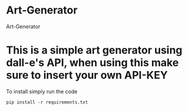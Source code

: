 # Art-Generator
Art-Generator

# This is a simple art generator using dall-e's API, when using this make sure to insert your own API-KEY

To install simply run the code

``` pip install -r requirements.txt ```
